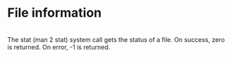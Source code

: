 # File information<br>
<br>
The stat (man 2 stat) system call gets the status of a file. On success, zero is returned. On error, -1 is returned.<br>
